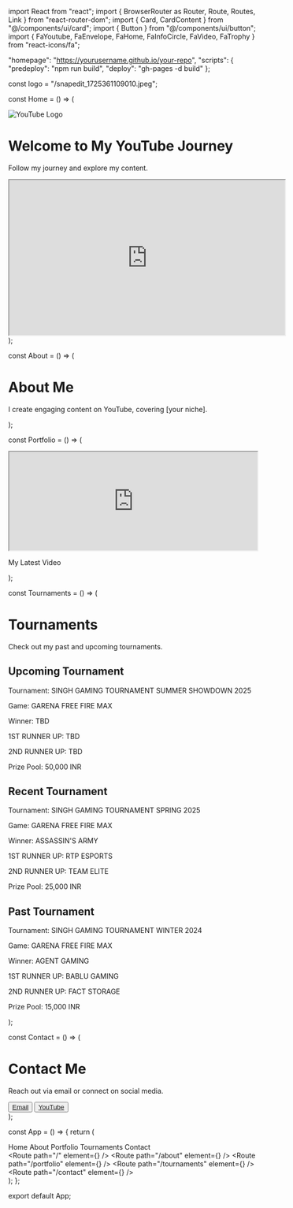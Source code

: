 import React from "react";
import { BrowserRouter as Router, Route, Routes, Link } from "react-router-dom";
import { Card, CardContent } from "@/components/ui/card";
import { Button } from "@/components/ui/button";
import { FaYoutube, FaEnvelope, FaHome, FaInfoCircle, FaVideo, FaTrophy } from "react-icons/fa";

"homepage": "https://yourusername.github.io/your-repo",
"scripts": {
  "predeploy": "npm run build",
  "deploy": "gh-pages -d build"
};

const logo = "/snapedit_1725361109010.jpeg";

const Home = () => (
  <div className="p-6 text-center">
    <img src={logo} alt="YouTube Logo" className="mx-auto w-32 h-32 rounded-full" />
    <h1 className="text-4xl font-bold mt-4">Welcome to My YouTube Journey</h1>
    <p className="mt-4 text-lg">Follow my journey and explore my content.</p>
    <iframe
      className="mt-6 rounded-xl shadow-lg"
      width="560"
      height="315"
      src="https://www.youtube.com/embed/JD6KRU1lxKk"
      title="YouTube Video"
      allowFullScreen
    ></iframe>
  </div>
);

const About = () => (
  <div className="p-6 text-center">
    <h1 className="text-3xl font-bold">About Me</h1>
    <p className="mt-4 text-lg">I create engaging content on YouTube, covering [your niche].</p>
  </div>
);

const Portfolio = () => (
  <div className="p-6 grid grid-cols-1 md:grid-cols-3 gap-6">
    <Card>
      <CardContent>
        <iframe width="100%" height="200" src="https://www.youtube.com/embed/JD6KRU1lxKk" allowFullScreen></iframe>
        <p className="mt-2 text-center">My Latest Video</p>
      </CardContent>
    </Card>
  </div>
);

const Tournaments = () => (
  <div className="p-6 text-center">
    <h1 className="text-3xl font-bold">Tournaments</h1>
    <p className="mt-4 text-lg">Check out my past and upcoming tournaments.</p>
    <div className="mt-6 grid grid-cols-1 md:grid-cols-2 gap-6">
      <Card>
        <CardContent>
          <h2 className="text-xl font-bold">Upcoming Tournament</h2>
          <p>Tournament: SINGH GAMING TOURNAMENT SUMMER SHOWDOWN 2025</p>
          <p>Game: GARENA FREE FIRE MAX</p>
          <p>Winner: TBD</p>
          <p>1ST RUNNER UP: TBD</p>
          <p>2ND RUNNER UP: TBD</p>
          <p>Prize Pool: 50,000 INR</p>
        </CardContent>
      </Card>
      <Card>
        <CardContent>
          <h2 className="text-xl font-bold">Recent Tournament</h2>
          <p>Tournament: SINGH GAMING TOURNAMENT SPRING 2025</p>
          <p>Game: GARENA FREE FIRE MAX</p>
          <p>Winner: ASSASSIN'S ARMY</p>
          <p>1ST RUNNER UP: RTP ESPORTS</p>
          <p>2ND RUNNER UP: TEAM ELITE</p>
          <p>Prize Pool: 25,000 INR</p>
        </CardContent>
      </Card>
      <Card>
        <CardContent>
          <h2 className="text-xl font-bold">Past Tournament</h2>
          <p>Tournament: SINGH GAMING TOURNAMENT WINTER 2024</p>
          <p>Game: GARENA FREE FIRE MAX</p>
          <p>Winner: AGENT GAMING</p>
          <p>1ST RUNNER UP: BABLU GAMING</p>
          <p>2ND RUNNER UP: FACT STORAGE</p>
          <p>Prize Pool: 15,000 INR</p>
        </CardContent>
      </Card>
    </div>
  </div>
);

const Contact = () => (
  <div className="p-6 text-center">
    <h1 className="text-3xl font-bold">Contact Me</h1>
    <p className="mt-4">Reach out via email or connect on social media.</p>
    <div className="mt-4 flex justify-center gap-4">
      <Button variant="outline" asChild>
        <a href="mailto:your.email@example.com"><FaEnvelope /> Email</a>
      </Button>
      <Button variant="outline" asChild>
        <a href="https://www.youtube.com/@thesinghgaming"><FaYoutube /> YouTube</a>
      </Button>
    </div>
  </div>
);

const App = () => {
  return (
    <Router>
      <div className="min-h-screen flex flex-col">
        <nav className="p-4 bg-gray-900 text-white flex justify-center gap-6">
          <Link to="/" className="flex items-center gap-1"><FaHome /> Home</Link>
          <Link to="/about" className="flex items-center gap-1"><FaInfoCircle /> About</Link>
          <Link to="/portfolio" className="flex items-center gap-1"><FaVideo /> Portfolio</Link>
          <Link to="/tournaments" className="flex items-center gap-1"><FaTrophy /> Tournaments</Link>
          <Link to="/contact" className="flex items-center gap-1"><FaEnvelope /> Contact</Link>
        </nav>
        <div className="flex-grow">
          <Routes>
            <Route path="/" element={<Home />} />
            <Route path="/about" element={<About />} />
            <Route path="/portfolio" element={<Portfolio />} />
            <Route path="/tournaments" element={<Tournaments />} />
            <Route path="/contact" element={<Contact />} />
          </Routes>
        </div>
      </div>
    </Router>
  );
};

export default App;
